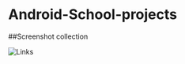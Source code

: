 # Android-School-projects

##Screenshot collection

![Links](https://github.com/Eurybus/Android-School-projects/wiki "Link to Wiki")
